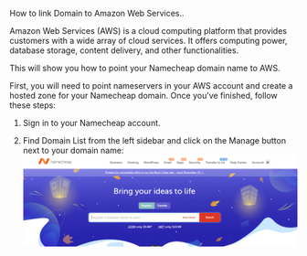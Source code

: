 How to link Domain to Amazon Web Services..

Amazon Web Services (AWS) is a cloud computing platform that provides customers with a wide array of cloud services. It offers computing power, database storage, content delivery, and other functionalities.

This will show you how to point your Namecheap domain name to AWS.

First, you will need to point nameservers in your AWS account and create a hosted zone for your Namecheap domain. Once you’ve finished, follow these steps:

1. Sign in to your Namecheap account.

2. Find Domain List from the left sidebar and click on the Manage button next to your domain name:
![nm2](https://github.com/danferia/the4techies/blob/main/nm1.PNG?raw=true "nm1")
